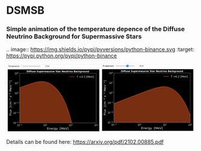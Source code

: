# DSMSB

### Simple animation of the temperature depence of the Diffuse Neutrino Background for Supermassive Stars 

.. image:: https://img.shields.io/pypi/pyversions/python-binance.svg
    :target: https://pypi.python.org/pypi/python-binance

<img src="DSMSB.jpg" alt="drawing"/>

Details can be found here:
https://arxiv.org/pdf/2102.00885.pdf
